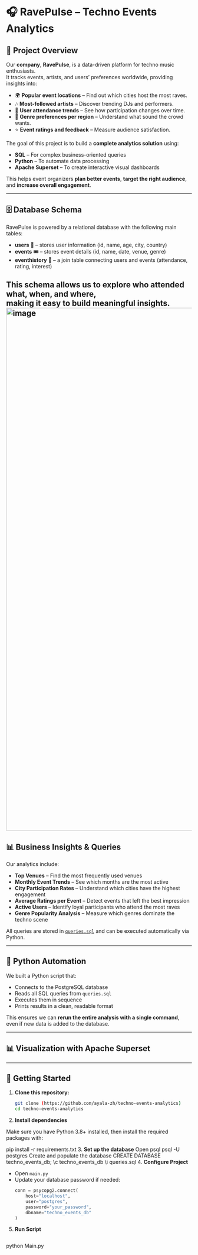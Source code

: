 # 🎧 RavePulse – Techno Events Analytics

## 📌 Project Overview

Our **company**, **RavePulse**, is a data-driven platform for techno music enthusiasts.  
It tracks events, artists, and users’ preferences worldwide, providing insights into:

- 🌍 **Popular event locations** – Find out which cities host the most raves.
- 🎶 **Most-followed artists** – Discover trending DJs and performers.
- 👥 **User attendance trends** – See how participation changes over time.
- 🎼 **Genre preferences per region** – Understand what sound the crowd wants.
- ⭐ **Event ratings and feedback** – Measure audience satisfaction.

The goal of this project is to build a **complete analytics solution** using:

- **SQL** – For complex business-oriented queries
- **Python** – To automate data processing
- **Apache Superset** – To create interactive visual dashboards

This helps event organizers **plan better events**, **target the right audience**, and **increase overall engagement**.

---

## 🗄 Database Schema

RavePulse is powered by a relational database with the following main tables:

- **users** 👤 – stores user information (id, name, age, city, country)
- **events** 🎟 – stores event details (id, name, date, venue, genre)
- **eventhistory** 📜 – a join table connecting users and events (attendance, rating, interest)

This schema allows us to explore **who attended what**, **when**, and **where**,  
making it easy to build meaningful insights.
<img width="1850" height="1415" alt="image" src="https://github.com/user-attachments/assets/d3cd2a1f-a38d-4099-acbb-630bc16e5976" />
---

## 📊 Business Insights & Queries

Our analytics include:

- **Top Venues** – Find the most frequently used venues
- **Monthly Event Trends** – See which months are the most active
- **City Participation Rates** – Understand which cities have the highest engagement
- **Average Ratings per Event** – Detect events that left the best impression
- **Active Users** – Identify loyal participants who attend the most raves
- **Genre Popularity Analysis** – Measure which genres dominate the techno scene

All queries are stored in [`queries.sql`](queries.sql) and can be executed automatically via Python.

---

## 🐍 Python Automation

We built a Python script that:

- Connects to the PostgreSQL database
- Reads all SQL queries from `queries.sql`
- Executes them in sequence
- Prints results in a clean, readable format

This ensures we can **rerun the entire analysis with a single command**,  
even if new data is added to the database.

---

## 📊 Visualization with Apache Superset



---

## 🚀 Getting Started

1. **Clone this repository:**
   ```bash
   git clone (https://github.com/ayala-zh/techno-events-analytics)
   cd techno-events-analytics
2. **Install dependencies**

Make sure you have Python 3.8+ installed, then install the required packages with:

pip install -r requirements.txt
3. **Set up the database**
Open psql
psql -U postgres
Create and populate the database
CREATE DATABASE techno_events_db;
\c techno_events_db
\i queries.sql
4. **Configure Project**
   - Open `main.py`
   - Update your database password if needed:
     ```python
     conn = psycopg2.connect(
         host="localhost",
         user="postgres",
         password="your_password",
         dbname="techno_events_db"
     )
     ```
5. **Run Script**
   ```bash
python Main.py

